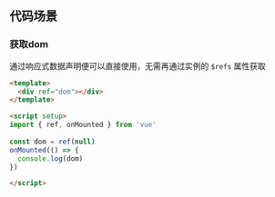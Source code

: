 ## 代码场景

### 获取dom

通过响应式数据声明便可以直接使用，无需再通过实例的 `$refs` 属性获取

```html
<template>
  <div ref="dom"></div>
</template>

<script setup>
import { ref, onMounted } from 'vue'
  
const dom = ref(null)
onMounted(() => {
  console.log(dom)
})

</script>
```

